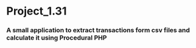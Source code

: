 # Project_1.31
### A small application to extract transactions form csv files and calculate it using Procedural PHP

